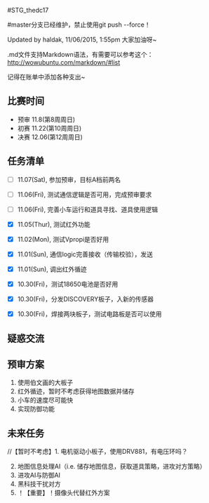 #STG_thedc17

#master分支已经维护，禁止使用git push --force！

Updated by haldak, 11/06/2015, 1:55pm
大家加油呀~

.md文件支持Markdown语法，有需要可以参考这个：http://wowubuntu.com/markdown/#list

记得在账单中添加各种支出~

## 比赛时间
- 预审 11.8(第8周周日)
- 初赛 11.22(第10周周日)
- 决赛 12.06(第12周周日)

## 任务清单
- [ ] 11.07(Sat), 参加预审，目标A档前两名
- [ ] 11.06(Fri), 测试通信逻辑是否可用，完成预审要求
- [ ] 11.06(Fri), 完善小车运行和道具寻找、道具使用逻辑
- [x] 11.05(Thur), 测试红外功能
- [x] 11.02(Mon), 测试Vpropi是否好用
- [x] 11.01(Sun), 通信logic完善接收（传输校验），发送
- [x] 11.01(Sun), 调出红外循迹
- [x] 10.30(Fri)，测试18650电池是否好用
- [x] 10.30(Fri)，分发DISCOVERY板子，入新的传感器
- [x] 10.30(Fri)，焊接两块板子，测试电路板是否可以使用


## 疑惑交流

## 预审方案
1. 使用伯文画的大板子
2. 红外循迹，暂时不考虑获得地图数据并储存
3. 小车的速度尽可能快
4. 实现防御功能

## 未来任务
//【暂时不考虑】1. 电机驱动小板子，使用DRV881，有电压环吗？

2. 地图信息处理AI（i.e. 储存地图信息，获取道具策略，进攻对方策略）
3. 进攻AI与防御AI
4. 黑科技干扰对方
5. ！【重要】！摄像头代替红外方案
